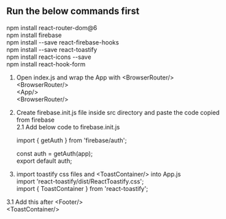## Run the below commands first

npm install react-router-dom@6 <br/>
npm install firebase <br/>
npm install --save react-firebase-hooks <br/>
npm install --save react-toastify <br/>
npm install react-icons --save <br/>
npm install react-hook-form <br/>


1. Open index.js and wrap the App with &lt;BrowserRouter/&gt; <br/>
	&lt;BrowserRouter/&gt; <br/>
      		&lt;App/&gt; <br/>
    	&lt;BrowserRouter/&gt; <br/>

2. Create firebase.init.js file inside src directory and paste the code copied from firebase <br/>
2.1 Add below code to firebase.init.js

	import { getAuth } from 'firebase/auth';

	
	const auth = getAuth(app); <br/>
	export default auth;

3. import toastify css files and &lt;ToastContainer/&gt; into App.js <br/>
	import 'react-toastify/dist/ReactToastify.css'; <br/>
	import { ToastContainer } from 'react-toastify';
	
3.1 Add this after &lt;Footer/&gt; <br/>
	&lt;ToastContainer/&gt;

